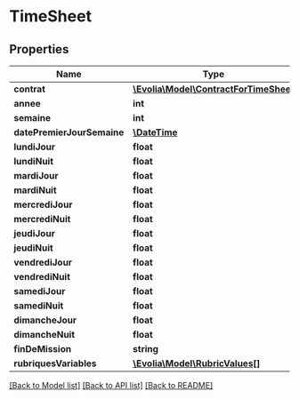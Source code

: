 # TimeSheet

## Properties
Name | Type | Description | Notes
------------ | ------------- | ------------- | -------------
**contrat** | [**\Evolia\Model\ContractForTimeSheet**](ContractForTimeSheet.md) |  | 
**annee** | **int** |  | [optional] 
**semaine** | **int** |  | [optional] 
**datePremierJourSemaine** | [**\DateTime**](\DateTime.md) |  | 
**lundiJour** | **float** |  | [optional] 
**lundiNuit** | **float** |  | [optional] 
**mardiJour** | **float** |  | [optional] 
**mardiNuit** | **float** |  | [optional] 
**mercrediJour** | **float** |  | [optional] 
**mercrediNuit** | **float** |  | [optional] 
**jeudiJour** | **float** |  | [optional] 
**jeudiNuit** | **float** |  | [optional] 
**vendrediJour** | **float** |  | [optional] 
**vendrediNuit** | **float** |  | [optional] 
**samediJour** | **float** |  | [optional] 
**samediNuit** | **float** |  | [optional] 
**dimancheJour** | **float** |  | [optional] 
**dimancheNuit** | **float** |  | [optional] 
**finDeMission** | **string** |  | [optional] 
**rubriquesVariables** | [**\Evolia\Model\RubricValues[]**](RubricValues.md) |  | [optional] 

[[Back to Model list]](../../README.md#documentation-for-models) [[Back to API list]](../../README.md#documentation-for-api-endpoints) [[Back to README]](../../README.md)

